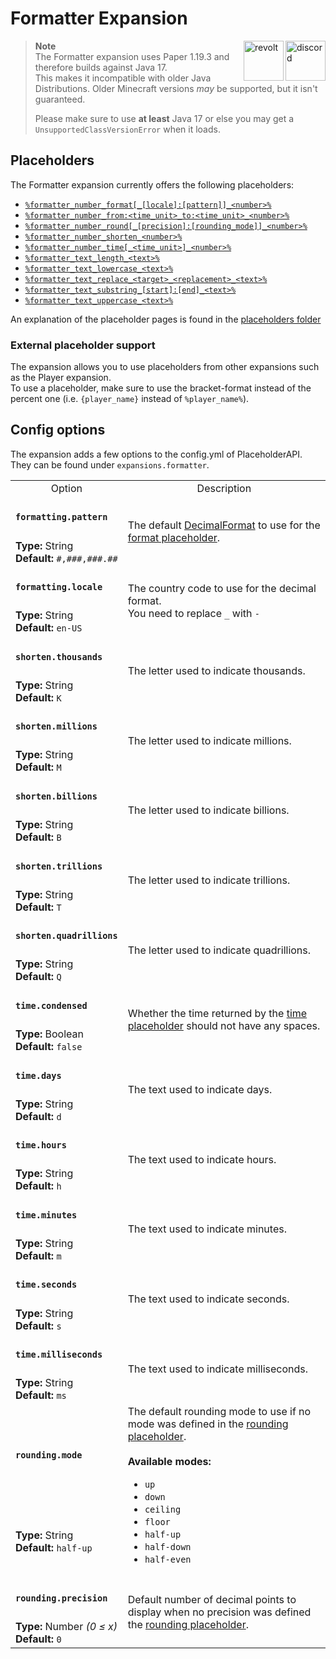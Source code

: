 [wiki]: https://wiki.powerplugins.net/wiki/formatter-expansion
[changelog]: https://github.com/Andre601/Formatter-Expansion/blob/master/CHANGELOG.md

# Formatter Expansion

<a href="https://discord.gg/6dazXp6" target="_blank">
  <img alt="discord" src="https://cdn.jsdelivr.net/npm/@intergrav/devins-badges@2/assets/minimal/social/discord-singular_vector.svg" height="64" align="right">
</a>
<a href="https://app.revolt.chat/invite/74TpERXA" target="_blank">
  <img alt="revolt" src="https://cdn.jsdelivr.net/npm/@intergrav/devins-badges@2/assets/minimal/social/revolt-singular_vector.svg" height="64" align="right">
</a>

> **Note**  
> The Formatter expansion uses Paper 1.19.3 and therefore builds against Java 17.  
> This makes it incompatible with older Java Distributions. Older Minecraft versions *may* be supported, but it isn't guaranteed.
> 
> Please make sure to use **at least** Java 17 or else you may get a `UnsupportedClassVersionError` when it loads.

## Placeholders
The Formatter expansion currently offers the following placeholders:

- [`%formatter_number_format[_[locale]:[pattern]]_<number>%`](./placeholders/number/format.md)
- [`%formatter_number_from:<time_unit>_to:<time_unit>_<number>%`](./placeholders/number/fromto.md)
- [`%formatter_number_round[_[precision]:[rounding_mode]]_<number>%`](./placeholders/number/round.md)
- [`%formatter_number_shorten_<number>%`](./placeholders/number/shorten.md)
- [`%formatter_number_time[_<time_unit>]_<number>%`](./placeholders/number/time.md)
- [`%formatter_text_length_<text>%`](./placeholders/text/length.md)
- [`%formatter_text_lowercase_<text>%`](./placeholders/text/lowercase.md)
- [`%formatter_text_replace_<target>_<replacement>_<text>%`](./placeholders/text/replace.md)
- [`%formatter_text_substring_[start]:[end]_<text>%`](./placeholders/text/substring.md)
- [`%formatter_text_uppercase_<text>%`](./placeholders/text/uppercase.md)

An explanation of the placeholder pages is found in the [placeholders folder](./placeholders/README.md)

### External placeholder support
The expansion allows you to use placeholders from other expansions such as the Player expansion.  
To use a placeholder, make sure to use the bracket-format instead of the percent one (i.e. `{player_name}` instead of `%player_name%`).

## Config options
The expansion adds a few options to the config.yml of PlaceholderAPI.  
They can be found under `expansions.formatter`.

<table>
  <tr>
    <td align="center" nowrap="nowrap">
      Option
    </td>
    <td align="center" nowrap="nowrap">
      Description
    </td>
  </tr>
  <tr>
    <td nowrap="nowrap">
      <h4><code>formatting.pattern</code></h4>
    </td>
    <td rowspan="2">
      The default <a href="https://docs.oracle.com/en/java/javase/11/docs/api/java.base/java/text/DecimalFormat.html">DecimalFormat</a> to use for the <a href="./placeholders/number/format.md">format placeholder</a>.
    </td>
  </tr>
  <tr>
    <td nowrap="nowrap">
      <b>Type:</b> String<br>
      <b>Default:</b> <code>#,###,###.##</code>
    </td>
  </tr>
  <tr>
    <td nowrap="nowrap">
      <h4><code>formatting.locale</code></h4>
    </td>
    <td rowspan="2">
      The country code to use for the decimal format.<br>
      You need to replace <code>_</code> with <code>-</code>
    </td>
  </tr>
  <tr>
    <td nowrap="nowrap">
      <b>Type:</b> String<br>
      <b>Default:</b> <code>en-US</code>
    </td>
  </tr>
  <tr>
    <td nowrap="nowrap">
      <h4><code>shorten.thousands</code></h4>
    </td>
    <td rowspan="2">
      The letter used to indicate thousands.
    </td>
  </tr>
  <tr>
    <td nowrap="nowrap">
      <b>Type:</b> String<br>
      <b>Default:</b> <code>K</code>
    </td>
  </tr>
  <tr>
    <td nowrap="nowrap">
      <h4><code>shorten.millions</code></h4>
    </td>
    <td rowspan="2">
      The letter used to indicate millions.
    </td>
  </tr>
  <tr>
    <td nowrap="nowrap">
      <b>Type:</b> String<br>
      <b>Default:</b> <code>M</code>
    </td>
  </tr>
  <tr>
    <td nowrap="nowrap">
      <h4><code>shorten.billions</code></h4>
    </td>
    <td rowspan="2">
      The letter used to indicate billions.
    </td>
  </tr>
  <tr>
    <td nowrap="nowrap">
      <b>Type:</b> String<br>
      <b>Default:</b> <code>B</code>
    </td>
  </tr>
  <tr>
    <td nowrap="nowrap">
      <h4><code>shorten.trillions</code></h4>
    </td>
    <td rowspan="2">
      The letter used to indicate trillions.
    </td>
  </tr>
  <tr>
    <td nowrap="nowrap">
      <b>Type:</b> String<br>
      <b>Default:</b> <code>T</code>
    </td>
  </tr>
  <tr>
    <td nowrap="nowrap">
      <h4><code>shorten.quadrillions</code></h4>
    </td>
    <td rowspan="2">
      The letter used to indicate quadrillions.
    </td>
  </tr>
  <tr>
    <td nowrap="nowrap">
      <b>Type:</b> String<br>
      <b>Default:</b> <code>Q</code>
    </td>
  </tr>
  <tr>
    <td nowrap="nowrap">
      <h4><code>time.condensed</code></h4>
    </td>
    <td rowspan="2">
      Whether the time returned by the <a href="./placeholders/number/time">time placeholder</a> should not have any spaces.
    </td>
  </tr>
  <tr>
    <td nowrap="nowrap">
      <b>Type:</b> Boolean<br>
      <b>Default:</b> <code>false</code>
    </td>
  </tr>
  <tr>
    <td nowrap="nowrap">
      <h4><code>time.days</code></h4>
    </td>
    <td rowspan="2">
      The text used to indicate days.
    </td>
  </tr>
  <tr>
    <td nowrap="nowrap">
      <b>Type:</b> String<br>
      <b>Default:</b> <code>d</code>
    </td>
  </tr>
  <tr>
    <td nowrap="nowrap">
      <h4><code>time.hours</code></h4>
    </td>
    <td rowspan="2">
      The text used to indicate hours.
    </td>
  </tr>
  <tr>
    <td nowrap="nowrap">
      <b>Type:</b> String<br>
      <b>Default:</b> <code>h</code>
    </td>
  </tr>
  <tr>
    <td nowrap="nowrap">
      <h4><code>time.minutes</code></h4>
    </td>
    <td rowspan="2">
      The text used to indicate minutes.
    </td>
  </tr>
  <tr>
    <td nowrap="nowrap">
      <b>Type:</b> String<br>
      <b>Default:</b> <code>m</code>
    </td>
  </tr>
  <tr>
    <td nowrap="nowrap">
      <h4><code>time.seconds</code></h4>
    </td>
    <td rowspan="2">
      The text used to indicate seconds.
    </td>
  </tr>
  <tr>
    <td nowrap="nowrap">
      <b>Type:</b> String<br>
      <b>Default:</b> <code>s</code>
    </td>
  </tr>
  <tr>
    <td nowrap="nowrap">
      <h4><code>time.milliseconds</code></h4>
    </td>
    <td rowspan="2">
      The text used to indicate milliseconds.
    </td>
  </tr>
  <tr>
    <td nowrap="nowrap">
      <b>Type:</b> String<br>
      <b>Default:</b> <code>ms</code>
    </td>
  </tr>
  <tr>
    <td nowrap="nowrap">
      <h4><code>rounding.mode</code></h4>
    </td>
    <td rowspan="2">
      The default rounding mode to use if no mode was defined in the <a href="./placeholders/number/round.md">rounding placeholder</a>.
      <br>
      <br>
      <b>Available modes:</b>
      <ul>
        <li><code>up</code></li>
        <li><code>down</code></li>
        <li><code>ceiling</code></li>
        <li><code>floor</code></li>
        <li><code>half-up</code></li>
        <li><code>half-down</code></li>
        <li><code>half-even</code></li>
      </ul>
    </td>
  </tr>
  <tr>
    <td nowrap="nowrap">
      <b>Type:</b> String<br>
      <b>Default:</b> <code>half-up</code>
    </td>
  </tr>
  <tr>
    <td nowrap="nowrap">
      <h4><code>rounding.precision</code></h4>
    </td>
    <td rowspan="2">
      Default number of decimal points to display when no precision was defined the <a href="/placeholders/number/round.md">rounding placeholder</a>.
    </td>
  </tr>
  <tr>
    <td nowrap="nowrap">
      <b>Type:</b> Number <i>(0 ≤ x)</i><br>
      <b>Default:</b> <code>0</code>
    </td>
  </tr>
</table>

